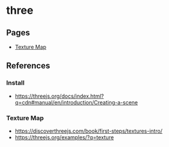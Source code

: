 # three

## Pages

* [Texture Map](https://jonathanhudak.github.io/three/texture-map.html)

## References

### Install
* <https://threejs.org/docs/index.html?q=cdn#manual/en/introduction/Creating-a-scene>

### Texture Map

* <https://discoverthreejs.com/book/first-steps/textures-intro/>
* <https://threejs.org/examples/?q=texture>